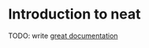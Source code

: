 # Introduction to neat

TODO: write [great documentation](http://jacobian.org/writing/great-documentation/what-to-write/)
